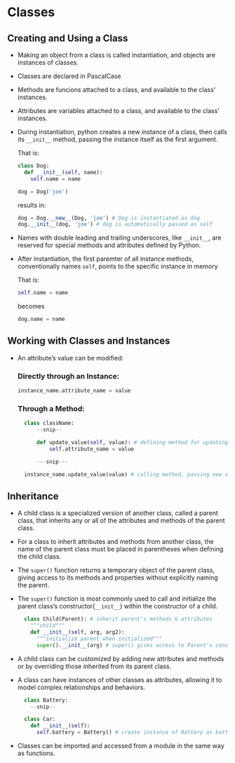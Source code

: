 # Classes

## Creating and Using a Class

- Making an object from a class is called instantiation, and objects are instances of classes.

- Classes are declared in PascalCase

- Methods are funcions attached to a class, and available to the class' instances.

- Attributes are variables attached to a class, and available to the class' instances.

- During instantiation, python creates a new instance of a class, then calls its `__init__` method, passing the instance itself as the first argument.

  That is:

  ```python
  class Dog:
    def __init__(self, name):
      self.name = name

  dog = Dog('joe')
  ```

  results in:

  ```python
  dog = Dog.__new__(Dog, 'joe') # Dog is instantiated as dog
  dog.__init__(dog, 'joe') # dog is automatically passed as self
  ```

- Names with double leading and trailing underscores, like `__init__`, are reserved for special methods and attributes defined by Python.

- After instantiation, the first paremter of all instance methods, conventionally names `self`, points to the specific instance in memory

  That is:

  ```python
  self.name = name
  ```

  becomes

  ```python
  dog.name = name
  ```

## Working with Classes and Instances

- An attribute’s value can be modified:

  ### Directly through an Instance:

  ```python
  instance_name.attribute_name = value
  ```

  ### Through a Method:

  ```python
    class className:
        --snip--

        def update_value(self, value): # defining method for updating value
            self.attribute_name = value

        ---snip---

    instance_name.update_value(value) # calling method, passing new value
  ```

## Inheritance

- A child class is a specialized version of another class, called a parent class, that inherits any or all of the attributes and methods of the parent class.

- For a class to inherit attributes and methods from another class, the name of the parent class must be placed in parentheses when defining the child class.

- The `super()` function returns a temporary object of the parent class, giving access to its methods and properties without explicitly naming the parent.

- The `super()` function is most commonly used to call and initialize the parent class’s constructor(`__init__`) within the constructor of a child.

  ```python
    class Child(Parent): # inherit parent's methods & attributes
      """child"""
      def __init__(self, arg, arg2):
        """initialize parent when initialized"""
        super().__init__(arg) # super() gives access to Parent's constructor
  ```

- A child class can be customized by adding new attributes and methods or by overriding those inherited from its parent class.

- A class can have instances of other classes as attributes, allowing it to model complex relationships and behaviors.

  ```python
    class Battery:
      --snip--

    class Car:
      def __init__(self):
        self.battery = Battery() # create instance of Battery as battery
  ```

- Classes can be imported and accessed from a module in the same way as functions.
